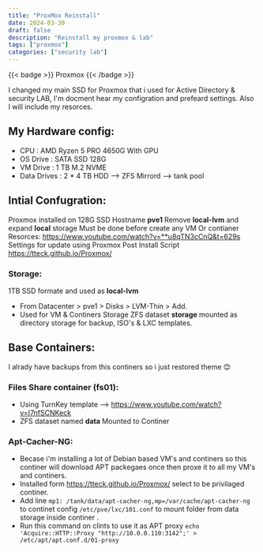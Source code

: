 ```yaml
---
title: "ProxMox Reinstall"
date: 2024-03-30
draft: false
description: "Reinstall my proxmox & lab"
tags: ["proxmox"]
categories: ["security lab"]
---
```


{{< badge >}}
Proxmox
{{< /badge >}}

I changed my main SSD for Proxmox that i used for Active Directory & security LAB, I'm docment hear my configration and prefeard settings.
Also I will include my resorces.

## My Hardware config:
- CPU : AMD Ryzen 5 PRO 4650G With GPU
- OS Drive : SATA SSD 128G
- VM Drive : 1 TB M.2 NVME
- Data Drives : 2 * 4 TB HDD --> ZFS Mirrord --> tank pool

## Intial Confugration:
 Proxmox installed on 128G SSD
 Hostname **pve1**
 Remove **local-lvm** and expand **local** storage Must be done before create any VM Or contianer
 Resorces: https://www.youtube.com/watch?v=**u8qTN3cCnQ&t=629s
 Settings for update using Proxmox Post Install Script https://tteck.github.io/Proxmox/
 ### Storage:
 1TB SSD formate and used as **local-lvm**
* From Datacenter > pve1 > Disks > LVM-Thin > Add.
* Used for VM & Continers Storage
 ZFS dataset **storage** mounted as directory storage for backup, ISO's & LXC templates.
 
## Base Containers: 
I alrady have backups from this continers so i just restored theme 😊
### Files Share container (fs01):
* Using TurnKey template --> https://www.youtube.com/watch?v=I7nfSCNKeck
* ZFS dataset named **data** Mounted to Continer 
### Apt-Cacher-NG:
* Becase i'm installing a lot of Debian based VM's and continers so this continer will download APT packegaes once then proxe it to all my VM's and continers.
* Installed form https://tteck.github.io/Proxmox/ select to be privilaged continer.
* Add line `mp1: /tank/data/apt-cacher-ng,mp=/var/cache/apt-cacher-ng` to continet config `/etc/pve/lxc/101.conf` to mount folder from data storage inside continer .
* Run this command on clints to use it as APT proxy `echo 'Acquire::HTTP::Proxy "http://10.0.0.110:3142";' > /etc/apt/apt.conf.d/01-proxy`



